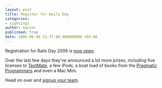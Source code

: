 ```yaml
---
layout: post
title: Register for Rails Day
categories:
- sightings
author: marcel
published: true
date: 2006-06-04 21:37:00.000000000 +01:00
---
```

<p>Registration for Rails Day 2006 is <a href="http://contest.railsday2006.com/">now open</a>.</p>
<p>Over the last few days they&#8217;ve announced a lot more prizes, including five licenses to <a href="http://macromates.com">TextMate</a>, a few iPods, a boat load of books from the <a href="http://www.pragmaticprogrammer.com/">Pragmatic Programmers</a> and even a Mac Mini.</p>
<p>Head on over and <a href="http://contest.railsday2006.com/">signup your team</a>.</p>